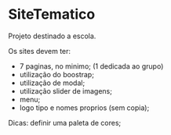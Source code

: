 # SiteTematico
Projeto destinado a escola.

Os sites devem ter:
- 7 paginas, no minimo; (1 dedicada ao grupo)
- utilização do boostrap;
- utilização de modal;
- utilização slider de imagens;
- menu;
- logo tipo e nomes proprios (sem copia);

Dicas: definir uma paleta de cores;
